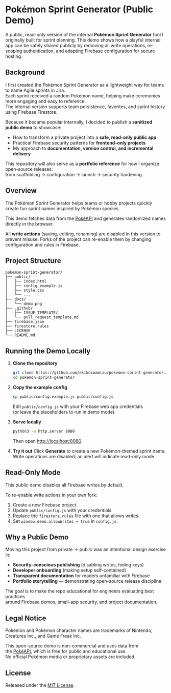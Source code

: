 # Pokémon Sprint Generator (Public Demo)

A public, read-only version of the internal **Pokémon Sprint Generator** tool I originally built for sprint planning. This demo shows how a playful internal app can be safely shared publicly by removing all write operations, re-scoping authentication, and adapting Firebase configuration for secure hosting.

## Background

I first created the Pokémon Sprint Generator as a lightweight way for teams to name Agile sprints in Jira.  
Each sprint received a random Pokémon name, helping make ceremonies more engaging and easy to reference.  
The internal version supports team persistence, favorites, and sprint history using Firebase Firestore.

Because it became popular internally, I decided to publish a **sanitized public demo** to showcase:

- How to transform a private project into a **safe, read-only public app**
- Practical Firebase security patterns for **frontend-only projects**
- My approach to **documentation, version control, and incremental delivery**

This repository will also serve as a **portfolio reference** for how I organize open-source releases:  
from scaffolding → configuration → launch → security hardening.

## Overview

The Pokémon Sprint Generator helps teams or hobby projects quickly create fun sprint names inspired by Pokémon species.

This demo fetches data from the [PokéAPI](https://pokeapi.co/) and generates randomized names directly in the browser.

All **write actions** (saving, editing, renaming) are disabled in this version to prevent misuse. Forks of the project can re-enable them by changing configuration and rules in Firebase.

## Project Structure

```
pokemon-sprint-generator/
├── public/
│   ├── index.html
│   ├── config_example.js
│   ├── style.css
│   └── ...
├── docs/
│   └── demo.png
├── .github/
│   ├── ISSUE_TEMPLATE/
│   └── pull_request_template.md
├── firebase.json
├── firestore.rules
├── LICENSE
└── README.md
```

## Running the Demo Locally

1. **Clone the repository**

   ```bash
   git clone https://github.com/akikoiwamizu/pokemon-sprint-generator.git
   cd pokemon-sprint-generator
   ```

2. **Copy the example config**

   ```bash
   cp public/config.example.js public/config.js
   ```

   Edit `public/config.js` with your Firebase web app credentials  
   (or leave the placeholders to run in demo mode).

3. **Serve locally**

   ```bash
   python3 -m http.server 8080
   ```

   Then open [http://localhost:8080](http://localhost:8080).

4. **Try it out**
   Click **Generate** to create a new Pokémon-themed sprint name.  
   Write operations are disabled; an alert will indicate read-only mode.

## Read-Only Mode

This public demo disables all Firebase writes by default.

To re-enable write actions in your own fork:

1. Create a new Firebase project.
2. Update `public/config.js` with your credentials.
3. Replace the `firestore.rules` file with one that allows writes.
4. Set `window.demo.allowWrites = true` in `config.js`.

## Why a Public Demo

Moving this project from private → public was an intentional design exercise in:

- **Security-conscious publishing** (disabling writes, hiding keys)
- **Developer onboarding** (making setup self-contained)
- **Transparent documentation** for readers unfamiliar with Firebase
- **Portfolio storytelling** — demonstrating open-source release discipline

The goal is to make the repo educational for engineers evaluating best practices  
around Firebase demos, small-app security, and project documentation.

## Legal Notice

Pokémon and Pokémon character names are trademarks of Nintendo,  
Creatures Inc., and Game Freak Inc.

This open-source demo is non-commercial and uses data from  
the [PokéAPI](https://pokeapi.co/), which is free for public and educational use.  
No official Pokémon media or proprietary assets are included.

## License

Released under the [MIT License](./LICENSE).
